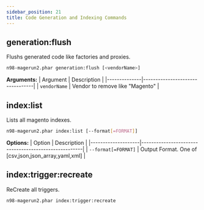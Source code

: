 ```yaml
---
sidebar_position: 21
title: Code Generation and Indexing Commands
---
```

## generation:flush
Flushs generated code like factories and proxies.
```sh
n98-magerun2.phar generation:flush [<vendorName>]
```
**Arguments:**
| Argument     | Description                     |
|--------------|---------------------------------|
| `vendorName` | Vendor to remove like "Magento" |

## index:list
Lists all magento indexes.
```sh
n98-magerun2.phar index:list [--format[=FORMAT]]
```
**Options:**
| Option             | Description                                          |
|--------------------|------------------------------------------------------|
| `--format[=FORMAT]` | Output Format. One of [csv,json,json_array,yaml,xml] |

## index:trigger:recreate
ReCreate all triggers.
```sh
n98-magerun2.phar index:trigger:recreate
```
